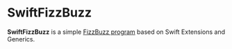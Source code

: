 # SwiftFizzBuzz

**SwiftFizzBuzz** is a simple [FizzBuzz program](https://en.wikipedia.org/wiki/Fizz_buzz) based on Swift Extensions and Generics.

